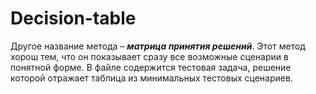 # Decision-table

Другое название метода – ***матрица принятия решений***. Этот метод хорош тем, что он показывает сразу все возможные сценарии в понятной форме. 
В файле содержится тестовая задача, решение которой отражает таблица из минимальных тестовых сценариев.
